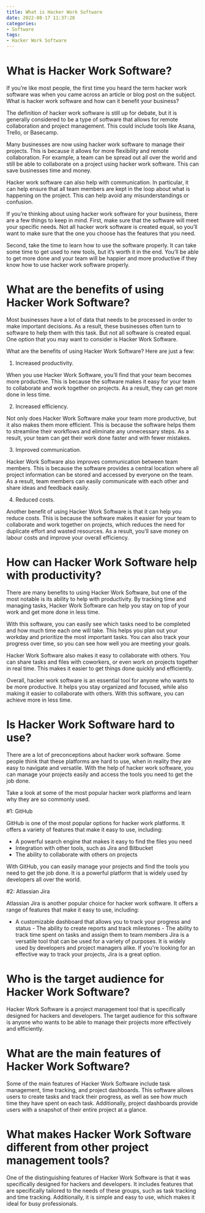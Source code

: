 ```yaml
---
title: What is Hacker Work Software
date: 2022-08-17 11:37:28
categories:
- Software
tags:
- Hacker Work Software
---
```



#  What is Hacker Work Software?

If you’re like most people, the first time you heard the term hacker work software was when you came across an article or blog post on the subject. What is hacker work software and how can it benefit your business?

The definition of hacker work software is still up for debate, but it is generally considered to be a type of software that allows for remote collaboration and project management. This could include tools like Asana, Trello, or Basecamp.

Many businesses are now using hacker work software to manage their projects. This is because it allows for more flexibility and remote collaboration. For example, a team can be spread out all over the world and still be able to collaborate on a project using hacker work software. This can save businesses time and money.

Hacker work software can also help with communication. In particular, it can help ensure that all team members are kept in the loop about what is happening on the project. This can help avoid any misunderstandings or confusion.

If you’re thinking about using hacker work software for your business, there are a few things to keep in mind. First, make sure that the software will meet your specific needs. Not all hacker work software is created equal, so you’ll want to make sure that the one you choose has the features that you need.

Second, take the time to learn how to use the software properly. It can take some time to get used to new tools, but it’s worth it in the end. You’ll be able to get more done and your team will be happier and more productive if they know how to use hacker work software properly.

#  What are the benefits of using Hacker Work Software?

Most businesses have a lot of data that needs to be processed in order to make important decisions. As a result, these businesses often turn to software to help them with this task. But not all software is created equal. One option that you may want to consider is Hacker Work Software.

What are the benefits of using Hacker Work Software? Here are just a few:

1. Increased productivity.

When you use Hacker Work Software, you’ll find that your team becomes more productive. This is because the software makes it easy for your team to collaborate and work together on projects. As a result, they can get more done in less time.

2. Increased efficiency.

Not only does Hacker Work Software make your team more productive, but it also makes them more efficient. This is because the software helps them to streamline their workflows and eliminate any unnecessary steps. As a result, your team can get their work done faster and with fewer mistakes.

3. Improved communication.

Hacker Work Software also improves communication between team members. This is because the software provides a central location where all project information can be stored and accessed by everyone on the team. As a result, team members can easily communicate with each other and share ideas and feedback easily.

4. Reduced costs.

Another benefit of using Hacker Work Software is that it can help you reduce costs. This is because the software makes it easier for your team to collaborate and work together on projects, which reduces the need for duplicate effort and wasted resources. As a result, you’ll save money on labour costs and improve your overall efficiency.

#  How can Hacker Work Software help with productivity?

There are many benefits to using Hacker Work Software, but one of the most notable is its ability to help with productivity. By tracking time and managing tasks, Hacker Work Software can help you stay on top of your work and get more done in less time.

With this software, you can easily see which tasks need to be completed and how much time each one will take. This helps you plan out your workday and prioritize the most important tasks. You can also track your progress over time, so you can see how well you are meeting your goals.

Hacker Work Software also makes it easy to collaborate with others. You can share tasks and files with coworkers, or even work on projects together in real time. This makes it easier to get things done quickly and efficiently.

Overall, hacker work software is an essential tool for anyone who wants to be more productive. It helps you stay organized and focused, while also making it easier to collaborate with others. With this software, you can achieve more in less time.

#  Is Hacker Work Software hard to use?

There are a lot of preconceptions about hacker work software. Some people think that these platforms are hard to use, when in reality they are easy to navigate and versatile. With the help of hacker work software, you can manage your projects easily and access the tools you need to get the job done.

Take a look at some of the most popular hacker work platforms and learn why they are so commonly used.

#1: GitHub

GitHub is one of the most popular options for hacker work platforms. It offers a variety of features that make it easy to use, including:

- A powerful search engine that makes it easy to find the files you need
- Integration with other tools, such as Jira and Bitbucket
- The ability to collaborate with others on projects

With GitHub, you can easily manage your projects and find the tools you need to get the job done. It is a powerful platform that is widely used by developers all over the world.

#2: Atlassian Jira

Atlassian Jira is another popular choice for hacker work software. It offers a range of features that make it easy to use, including:
 - A customizable dashboard that allows you to track your progress and status - The ability to create reports and track milestones - The ability to track time spent on tasks and assign them to team members Jira is a versatile tool that can be used for a variety of purposes. It is widely used by developers and project managers alike. If you're looking for an effective way to track your projects, Jira is a great option.

#  Who is the target audience for Hacker Work Software?

Hacker Work Software is a project management tool that is specifically designed for hackers and developers. The target audience for this software is anyone who wants to be able to manage their projects more effectively and efficiently.

# What are the main features of Hacker Work Software?

Some of the main features of Hacker Work Software include task management, time tracking, and project dashboards. This software allows users to create tasks and track their progress, as well as see how much time they have spent on each task. Additionally, project dashboards provide users with a snapshot of their entire project at a glance.

# What makes Hacker Work Software different from other project management tools?

One of the distinguishing features of Hacker Work Software is that it was specifically designed for hackers and developers. It includes features that are specifically tailored to the needs of these groups, such as task tracking and time tracking. Additionally, it is simple and easy to use, which makes it ideal for busy professionals.